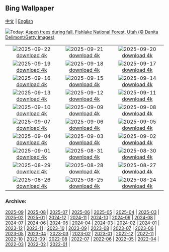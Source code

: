## Bing Wallpaper
[中文](README.md) | [English](README_EN.md)

![](https://www.bing.com/th?id=OHR.AspenEquinox_EN-US8237887036_UHD.jpg&w=1000)Today: [Aspen trees during fall, Fishlake National Forest, Utah (© Danita Delimont/Getty Images)](https://www.bing.com/th?id=OHR.AspenEquinox_EN-US8237887036_UHD.jpg)

|      |      |      |
| :----: | :----: | :----: |
|![](https://www.bing.com/th?id=OHR.IceOtters_EN-US7982442590_UHD.jpg&pid=hp&w=384&h=216&rs=1&c=4)2025-09-22 [download 4k](https://www.bing.com/th?id=OHR.IceOtters_EN-US7982442590_UHD.jpg)|![](https://www.bing.com/th?id=OHR.OktoberfestSwing_EN-US7916182497_UHD.jpg&pid=hp&w=384&h=216&rs=1&c=4)2025-09-21 [download 4k](https://www.bing.com/th?id=OHR.OktoberfestSwing_EN-US7916182497_UHD.jpg)|![](https://www.bing.com/th?id=OHR.ThousandIslands_EN-US7884567746_UHD.jpg&pid=hp&w=384&h=216&rs=1&c=4)2025-09-20 [download 4k](https://www.bing.com/th?id=OHR.ThousandIslands_EN-US7884567746_UHD.jpg)|
|![](https://www.bing.com/th?id=OHR.DunquinIreland_EN-US9846056364_UHD.jpg&pid=hp&w=384&h=216&rs=1&c=4)2025-09-19 [download 4k](https://www.bing.com/th?id=OHR.DunquinIreland_EN-US9846056364_UHD.jpg)|![](https://www.bing.com/th?id=OHR.YoungMoose_EN-US2991221135_UHD.jpg&pid=hp&w=384&h=216&rs=1&c=4)2025-09-18 [download 4k](https://www.bing.com/th?id=OHR.YoungMoose_EN-US2991221135_UHD.jpg)|![](https://www.bing.com/th?id=OHR.OzoneEarth_EN-US9728527733_UHD.jpg&pid=hp&w=384&h=216&rs=1&c=4)2025-09-17 [download 4k](https://www.bing.com/th?id=OHR.OzoneEarth_EN-US9728527733_UHD.jpg)|
|![](https://www.bing.com/th?id=OHR.DallasLegorreta_EN-US9050675226_UHD.jpg&pid=hp&w=384&h=216&rs=1&c=4)2025-09-16 [download 4k](https://www.bing.com/th?id=OHR.DallasLegorreta_EN-US9050675226_UHD.jpg)|![](https://www.bing.com/th?id=OHR.HohWaterfall_EN-US9003533736_UHD.jpg&pid=hp&w=384&h=216&rs=1&c=4)2025-09-15 [download 4k](https://www.bing.com/th?id=OHR.HohWaterfall_EN-US9003533736_UHD.jpg)|![](https://www.bing.com/th?id=OHR.PointReyesSeashore_EN-US8949381326_UHD.jpg&pid=hp&w=384&h=216&rs=1&c=4)2025-09-14 [download 4k](https://www.bing.com/th?id=OHR.PointReyesSeashore_EN-US8949381326_UHD.jpg)|
|![](https://www.bing.com/th?id=OHR.SpinnerDolphins_EN-US8860882818_UHD.jpg&pid=hp&w=384&h=216&rs=1&c=4)2025-09-13 [download 4k](https://www.bing.com/th?id=OHR.SpinnerDolphins_EN-US8860882818_UHD.jpg)|![](https://www.bing.com/th?id=OHR.LibertyManhattan_EN-US8781721086_UHD.jpg&pid=hp&w=384&h=216&rs=1&c=4)2025-09-12 [download 4k](https://www.bing.com/th?id=OHR.LibertyManhattan_EN-US8781721086_UHD.jpg)|![](https://www.bing.com/th?id=OHR.YorkshireHay_EN-US8523120193_UHD.jpg&pid=hp&w=384&h=216&rs=1&c=4)2025-09-11 [download 4k](https://www.bing.com/th?id=OHR.YorkshireHay_EN-US8523120193_UHD.jpg)|
|![](https://www.bing.com/th?id=OHR.SwissSquirrel_EN-US8185093853_UHD.jpg&pid=hp&w=384&h=216&rs=1&c=4)2025-09-10 [download 4k](https://www.bing.com/th?id=OHR.SwissSquirrel_EN-US8185093853_UHD.jpg)|![](https://www.bing.com/th?id=OHR.OrchardLibrary_EN-US8095609746_UHD.jpg&pid=hp&w=384&h=216&rs=1&c=4)2025-09-09 [download 4k](https://www.bing.com/th?id=OHR.OrchardLibrary_EN-US8095609746_UHD.jpg)|![](https://www.bing.com/th?id=OHR.BlueGdansk_EN-US8032283831_UHD.jpg&pid=hp&w=384&h=216&rs=1&c=4)2025-09-08 [download 4k](https://www.bing.com/th?id=OHR.BlueGdansk_EN-US8032283831_UHD.jpg)|
|![](https://www.bing.com/th?id=OHR.RufousHummer_EN-US7346003108_UHD.jpg&pid=hp&w=384&h=216&rs=1&c=4)2025-09-07 [download 4k](https://www.bing.com/th?id=OHR.RufousHummer_EN-US7346003108_UHD.jpg)|![](https://www.bing.com/th?id=OHR.SunsetPier_EN-US7261804528_UHD.jpg&pid=hp&w=384&h=216&rs=1&c=4)2025-09-06 [download 4k](https://www.bing.com/th?id=OHR.SunsetPier_EN-US7261804528_UHD.jpg)|![](https://www.bing.com/th?id=OHR.WrestlingBears_EN-US4338158114_UHD.jpg&pid=hp&w=384&h=216&rs=1&c=4)2025-09-05 [download 4k](https://www.bing.com/th?id=OHR.WrestlingBears_EN-US4338158114_UHD.jpg)|
|![](https://www.bing.com/th?id=OHR.MinnesotaWaters_EN-US4282198656_UHD.jpg&pid=hp&w=384&h=216&rs=1&c=4)2025-09-04 [download 4k](https://www.bing.com/th?id=OHR.MinnesotaWaters_EN-US4282198656_UHD.jpg)|![](https://www.bing.com/th?id=OHR.DeadvleiTrees_EN-US4233800313_UHD.jpg&pid=hp&w=384&h=216&rs=1&c=4)2025-09-03 [download 4k](https://www.bing.com/th?id=OHR.DeadvleiTrees_EN-US4233800313_UHD.jpg)|![](https://www.bing.com/th?id=OHR.LaborDayChicago_EN-US3947410593_UHD.jpg&pid=hp&w=384&h=216&rs=1&c=4)2025-09-02 [download 4k](https://www.bing.com/th?id=OHR.LaborDayChicago_EN-US3947410593_UHD.jpg)|
|![](https://www.bing.com/th?id=OHR.ScottsBluff_EN-US3893566724_UHD.jpg&pid=hp&w=384&h=216&rs=1&c=4)2025-09-01 [download 4k](https://www.bing.com/th?id=OHR.ScottsBluff_EN-US3893566724_UHD.jpg)|![](https://www.bing.com/th?id=OHR.MaldivesWhaleShark_EN-US3819740955_UHD.jpg&pid=hp&w=384&h=216&rs=1&c=4)2025-08-31 [download 4k](https://www.bing.com/th?id=OHR.MaldivesWhaleShark_EN-US3819740955_UHD.jpg)|![](https://www.bing.com/th?id=OHR.PlazaMayor_EN-US3692727880_UHD.jpg&pid=hp&w=384&h=216&rs=1&c=4)2025-08-30 [download 4k](https://www.bing.com/th?id=OHR.PlazaMayor_EN-US3692727880_UHD.jpg)|
|![](https://www.bing.com/th?id=OHR.WhiteEgret_EN-US3605994040_UHD.jpg&pid=hp&w=384&h=216&rs=1&c=4)2025-08-29 [download 4k](https://www.bing.com/th?id=OHR.WhiteEgret_EN-US3605994040_UHD.jpg)|![](https://www.bing.com/th?id=OHR.FaroeLake_EN-US3557234950_UHD.jpg&pid=hp&w=384&h=216&rs=1&c=4)2025-08-28 [download 4k](https://www.bing.com/th?id=OHR.FaroeLake_EN-US3557234950_UHD.jpg)|![](https://www.bing.com/th?id=OHR.TrulliHouses_EN-US3489439665_UHD.jpg&pid=hp&w=384&h=216&rs=1&c=4)2025-08-27 [download 4k](https://www.bing.com/th?id=OHR.TrulliHouses_EN-US3489439665_UHD.jpg)|
|![](https://www.bing.com/th?id=OHR.YellowstoneRiver_EN-US3380364726_UHD.jpg&pid=hp&w=384&h=216&rs=1&c=4)2025-08-26 [download 4k](https://www.bing.com/th?id=OHR.YellowstoneRiver_EN-US3380364726_UHD.jpg)|![](https://www.bing.com/th?id=OHR.CervusDama_EN-US3217647015_UHD.jpg&pid=hp&w=384&h=216&rs=1&c=4)2025-08-25 [download 4k](https://www.bing.com/th?id=OHR.CervusDama_EN-US3217647015_UHD.jpg)|![](https://www.bing.com/th?id=OHR.SaintBarbaras_EN-US3076115197_UHD.jpg&pid=hp&w=384&h=216&rs=1&c=4)2025-08-24 [download 4k](https://www.bing.com/th?id=OHR.SaintBarbaras_EN-US3076115197_UHD.jpg)|


### Archive:
[2025-09](archive/US/202509/README.md) | [2025-08](archive/US/202508/README.md) | [2025-07](archive/US/202507/README.md) | [2025-06](archive/US/202506/README.md) | [2025-05](archive/US/202505/README.md) | [2025-04](archive/US/202504/README.md) | [2025-03](archive/US/202503/README.md) | [2025-02](archive/US/202502/README.md) | [2025-01](archive/US/202501/README.md) | [2024-12](archive/US/202412/README.md) | [2024-11](archive/US/202411/README.md) | [2024-10](archive/US/202410/README.md) | [2024-09](archive/US/202409/README.md) | [2024-08](archive/US/202408/README.md) | [2024-07](archive/US/202407/README.md) | [2024-06](archive/US/202406/README.md) | [2024-05](archive/US/202405/README.md) | [2024-04](archive/US/202404/README.md) | [2024-03](archive/US/202403/README.md) | [2024-02](archive/US/202402/README.md) | [2024-01](archive/US/202401/README.md) | [2023-12](archive/US/202312/README.md) | [2023-11](archive/US/202311/README.md) | [2023-10](archive/US/202310/README.md) | [2023-09](archive/US/202309/README.md) | [2023-08](archive/US/202308/README.md) | [2023-07](archive/US/202307/README.md) | [2023-06](archive/US/202306/README.md) | [2023-05](archive/US/202305/README.md) | [2023-04](archive/US/202304/README.md) | [2023-03](archive/US/202303/README.md) | [2023-02](archive/US/202302/README.md) | [2023-01](archive/US/202301/README.md) | [2022-12](archive/US/202212/README.md) | [2022-11](archive/US/202211/README.md) | [2022-10](archive/US/202210/README.md) | [2022-09](archive/US/202209/README.md) | [2022-08](archive/US/202208/README.md) | [2022-07](archive/US/202207/README.md) | [2022-06](archive/US/202206/README.md) | [2022-05](archive/US/202205/README.md) | [2022-04](archive/US/202204/README.md) | [2022-03](archive/US/202203/README.md) | [2022-02](archive/US/202202/README.md) | [2022-01](archive/US/202201/README.md) | 